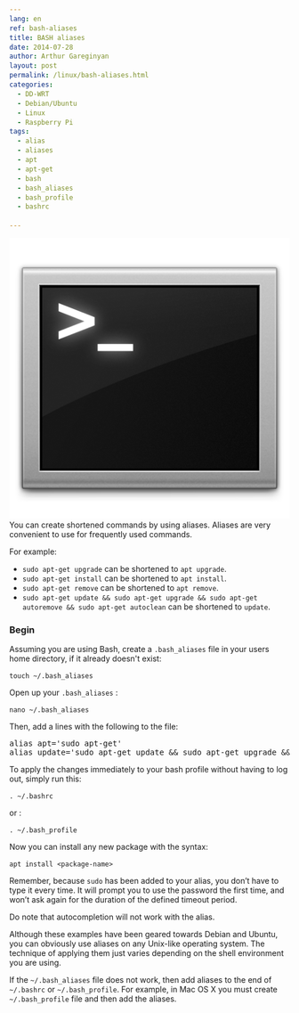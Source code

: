 ```yaml
---
lang: en
ref: bash-aliases
title: BASH aliases
date: 2014-07-28
author: Arthur Gareginyan
layout: post
permalink: /linux/bash-aliases.html
categories:
  - DD-WRT
  - Debian/Ubuntu
  - Linux
  - Raspberry Pi
tags:
  - alias
  - aliases
  - apt
  - apt-get
  - bash
  - bash_aliases
  - bash_profile
  - bashrc

---
```


![thumb](/images/thumbnail/terminal.png)
You can create shortened commands by using aliases. Aliases are very convenient to use for frequently used commands.

For example:

* `sudo apt-get upgrade` can be shortened to `apt upgrade`.
* `sudo apt-get install` can be shortened to `apt install`.
* `sudo apt-get remove` can be shortened to `apt remove`.
* `sudo apt-get update && sudo apt-get upgrade && sudo apt-get autoremove && sudo apt-get autoclean` can be shortened to `update`.


### Begin

Assuming you are using Bash, create a `.bash_aliases` file in your users home directory, if it already doesn't exist:

```
touch ~/.bash_aliases
```

Open up your `.bash_aliases` :

```
nano ~/.bash_aliases
```

Then, add a lines with the following to the file:

<pre>
alias apt='sudo apt-get'
alias update='sudo apt-get update && sudo apt-get upgrade && sudo apt-get autoremove && sudo apt-get autoclean'
</pre>

To apply the changes immediately to your bash profile without having to log out, simply run this:

```
. ~/.bashrc
```

or :

```
. ~/.bash_profile
```

Now you can install any new package with the syntax:

```
apt install <package-name>
```

Remember, because `sudo` has been added to your alias, you don’t have to type it every time. It will prompt you to use the password the first time, and won’t ask again for the duration of the defined timeout period.

Do note that autocompletion will not work with the alias.

Although these examples have been geared towards Debian and Ubuntu, you can obviously use aliases on any Unix-like operating system. The technique of applying them just varies depending on the shell environment you are using.

If the `~/.bash_aliases` file does not work, then add aliases to the end of `~/.bashrc` or `~/.bash_profile`. For example, in Mac OS X you must create `~/.bash_profile` file and then add the aliases.
